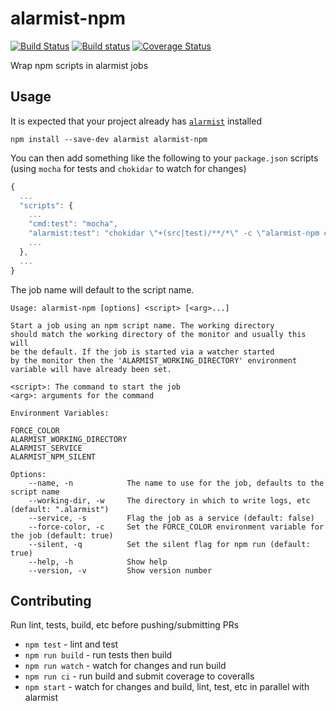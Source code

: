 # alarmist-npm

[![Build Status](https://travis-ci.org/pghalliday/alarmist-npm.svg?branch=master)](https://travis-ci.org/pghalliday/alarmist-npm)
[![Build status](https://ci.appveyor.com/api/projects/status/1ruvtqou6d8lwt6i/branch/master?svg=true)](https://ci.appveyor.com/project/pghalliday/alarmist-npm/branch/master)
[![Coverage Status](https://coveralls.io/repos/github/pghalliday/alarmist-npm/badge.svg?branch=master)](https://coveralls.io/github/pghalliday/alarmist-npm?branch=master)

Wrap npm scripts in alarmist jobs

## Usage

It is expected that your project already has [`alarmist`](https://www.npmjs.com/package/alarmist) installed

```
npm install --save-dev alarmist alarmist-npm
```

You can then add something like the following to your `package.json` scripts (using `mocha` for tests and `chokidar` to watch for changes)

```javascript
{
  ...
  "scripts": {
    ...
    "cmd:test": "mocha",
    "alarmist:test": "chokidar \"+(src|test)/**/*\" -c \"alarmist-npm cmd:test\"",
    ...
  },
  ...
}
```

The job name will default to the script name.

```
Usage: alarmist-npm [options] <script> [<arg>...]

Start a job using an npm script name. The working directory
should match the working directory of the monitor and usually this will
be the default. If the job is started via a watcher started
by the monitor then the 'ALARMIST_WORKING_DIRECTORY' environment
variable will have already been set.

<script>: The command to start the job
<arg>: arguments for the command

Environment Variables:

FORCE_COLOR
ALARMIST_WORKING_DIRECTORY
ALARMIST_SERVICE
ALARMIST_NPM_SILENT

Options:
    --name, -n            The name to use for the job, defaults to the script name
    --working-dir, -w     The directory in which to write logs, etc (default: ".alarmist")
    --service, -s         Flag the job as a service (default: false)
    --force-color, -c     Set the FORCE_COLOR environment variable for the job (default: true)
    --silent, -q          Set the silent flag for npm run (default: true)
    --help, -h            Show help
    --version, -v         Show version number
```

## Contributing

Run lint, tests, build, etc before pushing/submitting PRs

- `npm test` - lint and test
- `npm run build` - run tests then build
- `npm run watch` - watch for changes and run build
- `npm run ci` - run build and submit coverage to coveralls
- `npm start` - watch for changes and build, lint, test, etc in parallel with alarmist
